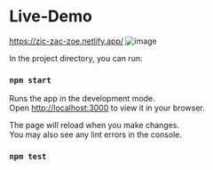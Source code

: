# Live-Demo
https://zic-zac-zoe.netlify.app/
![image](https://user-images.githubusercontent.com/66916141/230743986-cda8204d-54f2-45d5-8491-199c9b30f5ce.png)

In the project directory, you can run:

### `npm start`

Runs the app in the development mode.\
Open [http://localhost:3000](http://localhost:3000) to view it in your browser.

The page will reload when you make changes.\
You may also see any lint errors in the console.

### `npm test`
